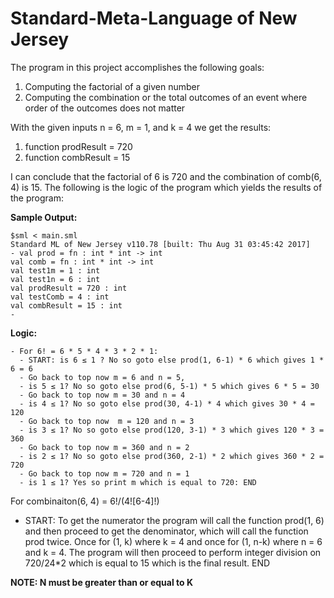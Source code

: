 # Standard-Meta-Language of New Jersey
The program in this project accomplishes the following goals:
  1. Computing the factorial of a given number
  2. Computing the combination or the total outcomes of an event where order of the outcomes does not matter

With the given inputs n = 6, m = 1, and k = 4 we get the results:
  1. function prodResult = 720
  2. function combResult = 15

I can conclude that the factorial of 6 is 720 and the combination of comb(6, 4) is 15.  The following is the logic of the program which yields the results of the program:

**Sample Output:**
```
$sml < main.sml
Standard ML of New Jersey v110.78 [built: Thu Aug 31 03:45:42 2017]
- val prod = fn : int * int -> int
val comb = fn : int * int -> int
val test1m = 1 : int
val test1n = 6 : int
val prodResult = 720 : int
val testComb = 4 : int
val combResult = 15 : int
- 
```


**Logic:**
```
- For 6! = 6 * 5 * 4 * 3 * 2 * 1:
  - START: is 6 ≤ 1 ? No so goto else prod(1, 6-1) * 6 which gives 1 * 6 = 6 
  - Go back to top now m = 6 and n = 5, 
  - is 5 ≤ 1? No so goto else prod(6, 5-1) * 5 which gives 6 * 5 = 30 
  - Go back to top now m = 30 and n = 4 
  - is 4 ≤ 1? No so goto else prod(30, 4-1) * 4 which gives 30 * 4 = 120
  - Go back to top now  m = 120 and n = 3
  - is 3 ≤ 1? No so goto else prod(120, 3-1) * 3 which gives 120 * 3 = 360
  - Go back to top now m = 360 and n = 2
  - is 2 ≤ 1? No so goto else prod(360, 2-1) * 2 which gives 360 * 2 = 720
  - Go back to top now m = 720 and n = 1
  - is 1 ≤ 1? Yes so print m which is equal to 720: END
```

For combinaiton(6, 4) = 6!/(4![6-4]!)
  - START: To get the numerator the program will call the function prod(1, 6) and then proceed to get the denominator, which will call the function prod twice.  Once for (1, k) where k = 4 and once for (1, n-k) where n = 6 and k = 4.  The program will then proceed to perform integer division on 720/24*2 which is equal to 15 which is the final result. END

 **NOTE: N must be greater than or equal to K**


